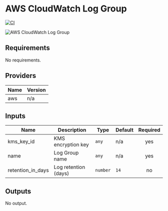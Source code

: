 # AWS CloudWatch Log Group

[![CI](https://github.com/figurate/terraform-aws-cloudwatch-log-group/actions/workflows/main.yml/badge.svg)](https://github.com/figurate/terraform-aws-cloudwatch-log-group/actions/workflows/main.yml)

![AWS CloudWatch Log Group](terraform\_aws-cloudwatch-log-group.png)

## Requirements

No requirements.

## Providers

| Name | Version |
|------|---------|
| aws | n/a |

## Inputs

| Name | Description | Type | Default | Required |
|------|-------------|------|---------|:--------:|
| kms\_key\_id | KMS encryption key | `any` | n/a | yes |
| name | Log Group name | `any` | n/a | yes |
| retention\_in\_days | Log retention (days) | `number` | `14` | no |

## Outputs

No output.

